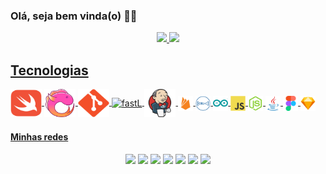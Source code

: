 ### Olá, seja bem vinda(o) 👋🏼

<div align="center">
  <a href="https://github.com/AnTonhoLAB">
  <img height="180em" src="https://github-readme-stats.vercel.app/api?username=AnTonhoLAB&show_icons=true&theme=cobalt&count_private=true"/>
  <img height="180em" src="https://github-readme-stats.vercel.app/api/top-langs/?username=AnTonhoLAB&layout=compact&langs_count=7&theme=cobalt"/>
</div>
  
## Tecnologias
<div style="display: inline_block">
  <img align="center" alt="swift" height="45" width="50" src="https://raw.githubusercontent.com/devicons/devicon/master/icons/swift/swift-original.svg">
  <img align="center" alt="RxSwift" height="45" width="50" src="https://github.com/ReactiveX/RxSwift/blob/main/assets/RxSwift_Logo.png">
  <img align="center" alt="git" height="45" width="50" src="https://raw.githubusercontent.com/devicons/devicon/master/icons/git/git-original.svg">
  <img align="center" alt="fastL" height="40" width="40" src="https://seeklogo.com/images/F/fastlane-logo-6CA0B0B428-seeklogo.com.png">
  <img align="center" alt="jenks" height="45" width="50" src="https://raw.githubusercontent.com/devicons/devicon/master/icons/jenkins/jenkins-original.svg">
  
  
  <img align="center" alt="fireb" height="24" width="24" src="https://github.com/devicons/devicon/blob/master/icons/firebase/firebase-plain.svg" >
  <img align="center" alt="objc" height="24" width="24" src="https://raw.githubusercontent.com/devicons/devicon/master/icons/objectivec/objectivec-plain.svg" >
  <img align="center" alt="arduino" height="24" width="24" src="https://raw.githubusercontent.com/devicons/devicon/master/icons/arduino/arduino-original.svg">
  <img align="center" alt="js" height="24" width="24" src="https://raw.githubusercontent.com/devicons/devicon/master/icons/javascript/javascript-original.svg">
  <img align="center" alt="node" height="24" width="24" src="https://raw.githubusercontent.com/devicons/devicon/master/icons/nodejs/nodejs-original.svg">
  <img align="center" alt="java" height="24" width="24" src="https://raw.githubusercontent.com/devicons/devicon/master/icons/java/java-original.svg">
  <img align="center" alt="figma" height="24" width="24" src="https://raw.githubusercontent.com/devicons/devicon/master/icons/figma/figma-original.svg">
  <img align="center" alt="sketch" height="24" width="24" src="https://github.com/devicons/devicon/blob/master/icons/sketch/sketch-original.svg">
</div>
  
###
#### Minhas redes
<div align="center" > 
  <a href="https://www.linkedin.com/in/georgegomees/" target="_blank"><img src="https://img.shields.io/badge/-LinkedIn-%230077B5?style=for-the-badge&logo=linkedin&logoColor=white" target="_blank"></a> 
  <a href="https://medium.com/@AnTonhoLAB" target="_blank"><img src="https://img.shields.io/badge/Medium-ffffff?style=for-the-badge&logo=Medium&logoColor=black" target="_blank"></a> 
  <a href="https://www.twitch.tv/antonholab" target="_blank"><img src="https://img.shields.io/badge/Twitch-9146FF?style=for-the-badge&logo=twitch&logoColor=white" target="_blank"></a>
  <a href="https://www.youtube.com/channel/UC9LsqbQH0RINyf1WhzZxPnA" target="_blank"><img src="https://img.shields.io/badge/YouTube-FF0000?style=for-the-badge&logo=youtube&logoColor=white" target="_blank"></a>
  <a href="https://discord.gg/c658ZJGjE2" target="_blank"><img src="https://img.shields.io/badge/Discord-7289DA?style=for-the-badge&logo=discord&logoColor=white" target="_blank"></a> 
  <a href="https://www.instagram.com/antonholab/" target="_blank"><img src="https://img.shields.io/badge/-Instagram-%23E4405F?style=for-the-badge&logo=instagram&logoColor=white" target="_blank"></a>
  <a href="https://twitter.com/AnTonhoLAB" target="_blank"><img src="https://img.shields.io/badge/Twitter-1DA1F2?style=for-the-badge&logo=twitter&logoColor=white" target="_blank"></a> 
</div>
